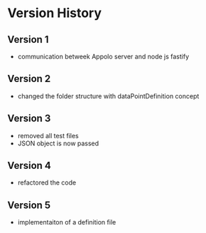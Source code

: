 # Version History

## Version 1

* communication betweek Appolo server and node js  fastify

## Version 2

* changed the folder structure with dataPointDefinition concept

## Version 3

* removed all test files
* JSON object is now passed

## Version 4

* refactored the code

## Version 5

* implementaiton of a definition file
